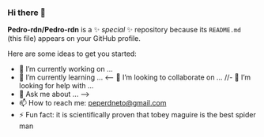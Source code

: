 ### Hi there 👋


**Pedro-rdn/Pedro-rdn** is a ✨ _special_ ✨ repository because its `README.md` (this file) appears on your GitHub profile.

Here are some ideas to get you started:

- 🔭 I’m currently working on ...
- 🌱 I’m currently learning ...
<-- 👯 I’m looking to collaborate on ...
//- 🤔 I’m looking for help with ...
- 💬 Ask me about ...  -->
- 📫 How to reach me: peperdneto@gmail.com
- ⚡ Fun fact: it is scientifically proven that tobey maguire is the best spider man

